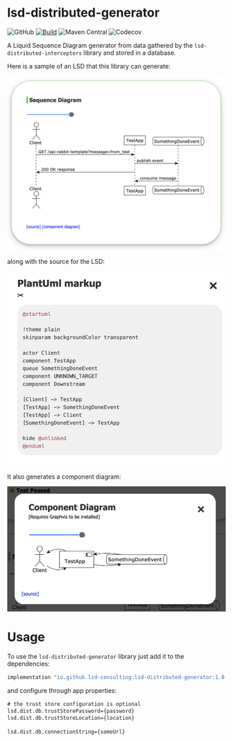 # lsd-distributed-generator
![GitHub](https://img.shields.io/github/license/lsd-consulting/lsd-distributed-generator)
[![Build](https://github.com/lsd-consulting/lsd-distributed-generator/actions/workflows/macos-build.yml/badge.svg)](https://github.com/lsd-consulting/lsd-distributed-generator/actions/workflows/macos-build.yml)
![Maven Central](https://img.shields.io/maven-central/v/io.github.lsd-consulting/lsd-distributed-generator)
![Codecov](https://img.shields.io/codecov/c/github/lsd-consulting/lsd-distributed-generator)

A Liquid Sequence Diagram generator from data gathered by the `lsd-distributed-interceptors` library and stored in a database. 

Here is a sample of an LSD that this library can generate:

![LSD](https://github.com/lsd-consulting/lsd-distributed-generator/blob/main/image/lsd-example.png?raw=true)

along with the source for the LSD:

![LSD Source](https://github.com/lsd-consulting/lsd-distributed-generator/blob/main/image/lsd-source-example.png?raw=true)

It also generates a component diagram:

![Component diagram](https://github.com/lsd-consulting/lsd-distributed-generator/blob/main/image/lsd-component-diagram-example.png?raw=true)

# Usage

To use the `lsd-distributed-generator` library just add it to the dependencies:

```groovy
implementation "io.github.lsd-consulting:lsd-distributed-generator:1.0.0"
```

and configure through app properties:

```properties
# the trust store configuration is optional
lsd.dist.db.trustStorePassword={password}
lsd.dist.db.trustStoreLocation={location}

lsd.dist.db.connectionString={someUrl}
```
